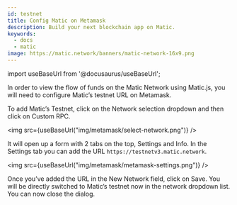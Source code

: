 ```yaml
---
id: testnet
title: Config Matic on Metamask
description: Build your next blockchain app on Matic.
keywords:
  - docs
  - matic
image: https://matic.network/banners/matic-network-16x9.png 
---
```

import useBaseUrl from '@docusaurus/useBaseUrl';

In order to view the flow of funds on the Matic Network using Matic.js, you will need to configure Matic’s testnet URL on Metamask.

To add Matic’s Testnet, click on the Network selection dropdown and then click on Custom RPC. 

<img src={useBaseUrl("img/metamask/select-network.png")} />

It will open up a form with 2 tabs on the top, Settings and Info. In the Settings tab you can add the URL `https://testnetv3.matic.network`.

<img src={useBaseUrl("img/metamask/metamask-settings.png")} />

Once you’ve added the URL in the New Network field, click on Save. You will be directly switched to Matic’s testnet now in the network dropdown list. You can now close the dialog.